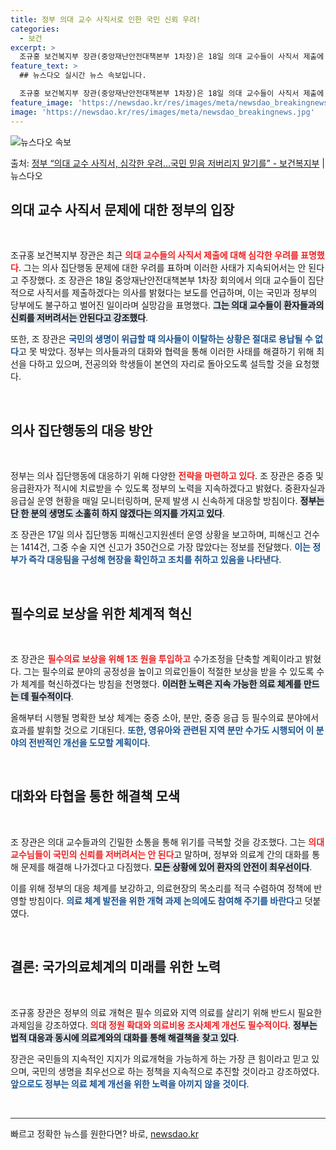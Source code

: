 ```yaml
---
title: 정부 의대 교수 사직서로 인한 국민 신뢰 우려!
categories:
  - 보건
excerpt: >
  조규홍 보건복지부 장관(중앙재난안전대책본부 1차장)은 18일 의대 교수들이 사직서 제출에 대해 국민의 우려와…
feature_text: >
  ## 뉴스다오 실시간 뉴스 속보입니다.

  조규홍 보건복지부 장관(중앙재난안전대책본부 1차장)은 18일 의대 교수들이 사직서 제출에 대해 국민의 우려와…
feature_image: 'https://newsdao.kr/res/images/meta/newsdao_breakingnews.jpg'
image: 'https://newsdao.kr/res/images/meta/newsdao_breakingnews.jpg'
---
```


![뉴스다오 속보](https://newsdao.kr/res/images/meta/newsdao_breakingnews.jpg)

<p>출처: <a href="https://newsdao.kr/3373" rel="dofollow">정부 “의대 교수 사직서, 심각한 우려…국민 믿음 저버리지 말기를” - 보건복지부</a> | 뉴스다오</p>

<h2 data-ke-size="size26">의대 교수 사직서 문제에 대한 정부의 입장</h2>

<p data-ke-size="size16">&nbsp;</p>

조규홍 보건복지부 장관은 최근 <b><span style="color: #ee2323;">의대 교수들의 사직서 제출에 대해 심각한 우려를 표명했다</span></b>. 그는 의사 집단행동 문제에 대한 우려를 표하며 이러한 사태가 지속되어서는 안 된다고 주장했다. 조 장관은 18일 중앙재난안전대책본부 1차장 회의에서 의대 교수들이 집단적으로 사직서를 제출하겠다는 의사를 밝혔다는 보도를 언급하며, 이는 국민과 정부의 당부에도 불구하고 벌어진 일이라며 실망감을 표명했다. <b><span style="background-color: #21538527;">그는 의대 교수들이 환자들과의 신뢰를 저버려서는 안된다고 강조했다</span></b>. 

또한, 조 장관은 <b><span style="color: #1a5490;">국민의 생명이 위급할 때 의사들이 이탈하는 상황은 절대로 용납될 수 없다</span></b>고 못 박았다. 정부는 의사들과의 대화와 협력을 통해 이러한 사태를 해결하기 위해 최선을 다하고 있으며, 전공의와 학생들이 본연의 자리로 돌아오도록 설득할 것을 요청했다. 

<p data-ke-size="size16">&nbsp;</p>

<h2 data-ke-size="size26">의사 집단행동의 대응 방안</h2>

<p data-ke-size="size16">&nbsp;</p>

정부는 의사 집단행동에 대응하기 위해 다양한 <b><span style="color: #ee2323;">전략을 마련하고 있다</span></b>. 조 장관은 중증 및 응급환자가 적시에 치료받을 수 있도록 정부의 노력을 지속하겠다고 밝혔다. 중환자실과 응급실 운영 현황을 매일 모니터링하며, 문제 발생 시 신속하게 대응할 방침이다. <b><span style="background-color: #21538527;">정부는 단 한 분의 생명도 소홀히 하지 않겠다는 의지를 가지고 있다</span></b>. 

조 장관은 17일 의사 집단행동 피해신고지원센터 운영 상황을 보고하며, 피해신고 건수는 1414건, 그중 수술 지연 신고가 350건으로 가장 많았다는 정보를 전달했다. <b><span style="color: #1a5490;">이는 정부가 즉각 대응팀을 구성해 현장을 확인하고 조치를 취하고 있음을 나타낸다</span></b>. 

<p data-ke-size="size16">&nbsp;</p>

<h2 data-ke-size="size26">필수의료 보상을 위한 체계적 혁신</h2>

<p data-ke-size="size16">&nbsp;</p>

조 장관은 <b><span style="color: #ee2323;">필수의료 보상을 위해 1조 원을 투입하고</span></b> 수가조정을 단축할 계획이라고 밝혔다. 그는 필수의료 분야의 공정성을 높이고 의료인들이 적절한 보상을 받을 수 있도록 수가 체계를 혁신하겠다는 방침을 천명했다. <b><span style="background-color: #21538527;">이러한 노력은 지속 가능한 의료 체계를 만드는 데 필수적이다</span></b>. 

올해부터 시행될 명확한 보상 체계는 중증 소아, 분만, 중증 응급 등 필수의료 분야에서 효과를 발휘할 것으로 기대된다. <b><span style="color: #1a5490;">또한, 영유아와 관련된 지역 분만 수가도 시행되어 이 분야의 전반적인 개선을 도모할 계획이다</span></b>.

<p data-ke-size="size16">&nbsp;</p>

<h2 data-ke-size="size26">대화와 타협을 통한 해결책 모색</h2>

<p data-ke-size="size16">&nbsp;</p>

조 장관은 의대 교수들과의 긴밀한 소통을 통해 위기를 극복할 것을 강조했다. 그는 <b><span style="color: #ee2323;">의대 교수님들이 국민의 신뢰를 저버려서는 안 된다</span></b>고 말하며, 정부와 의료계 간의 대화를 통해 문제를 해결해 나가겠다고 다짐했다. <b><span style="background-color: #21538527;">모든 상황에 있어 환자의 안전이 최우선이다</span></b>. 

이를 위해 정부의 대응 체계를 보강하고, 의료현장의 목소리를 적극 수렴하여 정책에 반영할 방침이다. <b><span style="color: #1a5490;">의료 체계 발전을 위한 개혁 과제 논의에도 참여해 주기를 바란다</span></b>고 덧붙였다. 

<p data-ke-size="size16">&nbsp;</p>

<h2 data-ke-size="size26">결론: 국가의료체계의 미래를 위한 노력</h2>

<p data-ke-size="size16">&nbsp;</p>

조규홍 장관은 정부의 의료 개혁은 필수 의료와 지역 의료를 살리기 위해 반드시 필요한 과제임을 강조하였다. <b><span style="color: #ee2323;">의대 정원 확대와 의료비용 조사체계 개선도 필수적이다</span></b>. <b><span style="background-color: #21538527;">정부는 법적 대응과 동시에 의료계와의 대화를 통해 해결책을 찾고 있다</span></b>. 

장관은 국민들의 지속적인 지지가 의료개혁을 가능하게 하는 가장 큰 힘이라고 믿고 있으며, 국민의 생명을 최우선으로 하는 정책을 지속적으로 추진할 것이라고 강조하였다. <b><span style="color: #1a5490;">앞으로도 정부는 의료 체계 개선을 위한 노력을 아끼지 않을 것이다</span></b>. 

<p data-ke-size="size16">&nbsp;</p>

<hr style="height:1px;border:none;color:#333;background-color:#333;" /> 

빠르고 정확한 뉴스를 원한다면? 바로, <a href="https://newsdao.kr" rel="dofollow">newsdao.kr</a>


